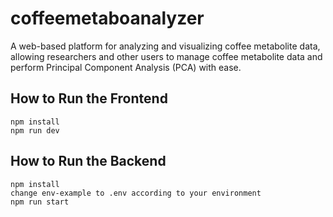 # coffeemetaboanalyzer
A web-based platform for analyzing and visualizing coffee metabolite data, allowing researchers and other users to manage coffee metabolite data and perform Principal Component Analysis (PCA) with ease.

**How to Run the Frontend**
----
```
npm install
npm run dev
```


**How to Run the Backend**
----
```
npm install
change env-example to .env according to your environment
npm run start
```
